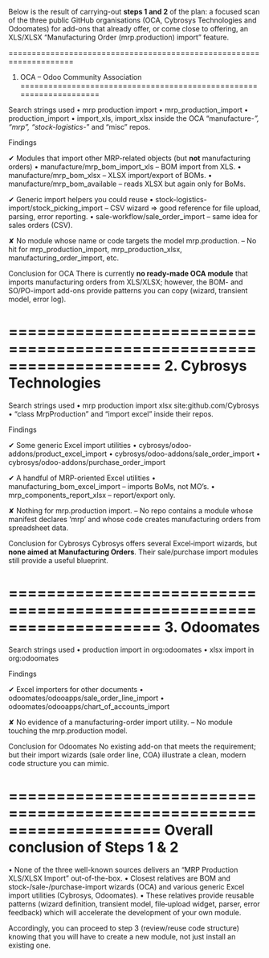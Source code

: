 Below is the result of carrying-out **steps 1 and 2** of the plan: a focused scan of the three public GitHub organisations (OCA, Cybrosys Technologies and Odoomates) for add-ons that already offer, or come close to offering, an XLS/XLSX “Manufacturing Order (mrp.production) import” feature.

====================================================================
1. OCA – Odoo Community Association
====================================================================

Search strings used
• mrp production import
• mrp_production_import
• production_import
• import_xls, import_xlsx inside the OCA “manufacture-*”, “mrp”, “stock-logistics-*” and “misc” repos.

Findings

✔︎ Modules that import other MRP-related objects (but **not** manufacturing orders)
  • manufacture/mrp_bom_import_xls – BOM import from XLS.
  • manufacture/mrp_bom_xlsx – XLSX import/export of BOMs.
  • manufacture/mrp_bom_available – reads XLSX but again only for BoMs.

✔︎ Generic import helpers you could reuse
  • stock-logistics-import/stock_picking_import – CSV wizard ⇒ good reference for file upload, parsing, error reporting.
  • sale-workflow/sale_order_import – same idea for sales orders (CSV).

✘ No module whose name or code targets the model mrp.production.
  – No hit for mrp_production_import, mrp_production_xlsx, manufacturing_order_import, etc.

Conclusion for OCA
There is currently **no ready-made OCA module** that imports manufacturing orders from XLS/XLSX; however, the BOM- and SO/PO-import add-ons provide patterns you can copy (wizard, transient model, error log).

====================================================================
2. Cybrosys Technologies
====================================================================

Search strings used
• mrp production import xlsx site:github.com/Cybrosys
• “class MrpProduction” and “import excel” inside their repos.

Findings

✔︎ Some generic Excel import utilities
  • cybrosys/odoo-addons/product_excel_import
  • cybrosys/odoo-addons/sale_order_import
  • cybrosys/odoo-addons/purchase_order_import

✔︎ A handful of MRP-oriented Excel utilities
  • manufacturing_bom_excel_import – imports BoMs, not MO’s.
  • mrp_components_report_xlsx – report/export only.

✘ Nothing for mrp.production import.
  – No repo contains a module whose manifest declares ‘mrp’ and whose code creates manufacturing orders from spreadsheet data.

Conclusion for Cybrosys
Cybrosys offers several Excel‐import wizards, but **none aimed at Manufacturing Orders**. Their sale/purchase import modules still provide a useful blueprint.

====================================================================
3. Odoomates
====================================================================

Search strings used
• production import in org:odoomates
• xlsx import in org:odoomates

Findings

✔︎ Excel importers for other documents
  • odoomates/odooapps/sale_order_line_import
  • odoomates/odooapps/chart_of_accounts_import

✘ No evidence of a manufacturing-order import utility.
  – No module touching the mrp.production model.

Conclusion for Odoomates
No existing add-on that meets the requirement; but their import wizards (sale order line, COA) illustrate a clean, modern code structure you can mimic.

====================================================================
Overall conclusion of Steps 1 & 2
====================================================================

• None of the three well-known sources delivers an “MRP Production XLS/XLSX Import” out-of-the-box.
• Closest relatives are BOM and stock-/sale-/purchase-import wizards (OCA) and various generic Excel import utilities (Cybrosys, Odoomates).
• These relatives provide reusable patterns (wizard definition, transient model, file‐upload widget, parser, error feedback) which will accelerate the development of your own module.

Accordingly, you can proceed to step 3 (review/reuse code structure) knowing that you will have to create a new module, not just install an existing one.
